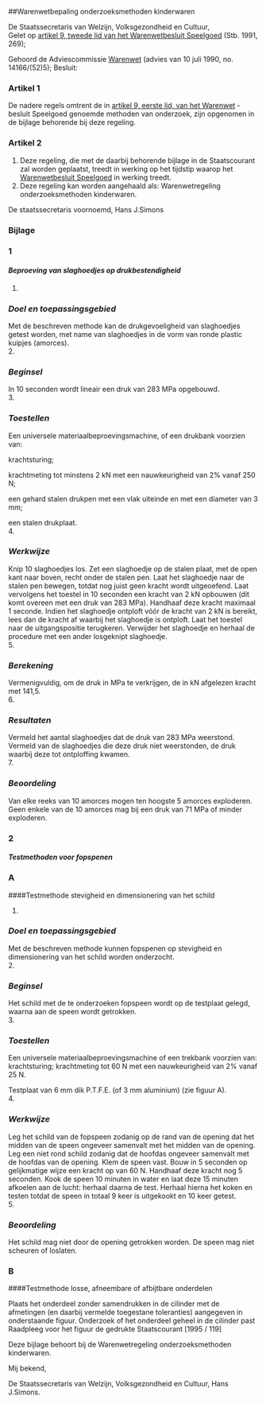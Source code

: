 <meta http-equiv='Content-Type' content='text/html; charset=utf-8' />

##Warenwetbepaling onderzoeksmethoden kinderwaren

De Staatssecretaris van Welzijn, Volksgezondheid en Cultuur,  
Gelet op [artikel 9, tweede lid van het Warenwetbesluit Speelgoed](../../../../../AMvB/warenwetbesluit/speelgoed/BWBR0005094/README.md) (Stb. 1991, 269);

Gehoord de Adviescommissie [Warenwet](../../../../../wet/warenwet/BWBR0001969/README.md) (advies van 10 juli 1990, no. 14166/(52)5);
Besluit:    

### Artikel  1  

De nadere regels omtrent de in [artikel 9, eerste lid, van het Warenwet](../../../../../wet/warenwet/BWBR0001969/README.md) -besluit Speelgoed genoemde methoden van onderzoek, zijn opgenomen in de bijlage behorende bij deze regeling.  

### Artikel  2  

1.  Deze regeling, die met de daarbij behorende bijlage in de Staatscourant zal worden geplaatst, treedt in werking op het tijdstip waarop het [Warenwetbesluit Speelgoed](../../../../../AMvB/warenwetbesluit/speelgoed/BWBR0005094/README.md) in werking treedt.   
2.  Deze regeling kan worden aangehaald als: Warenwetregeling onderzoeksmethoden kinderwaren.   

De 
staatssecretaris voornoemd, 
Hans J.Simons   

### Bijlage  

### 1  

#### *Beproeving van slaghoedjes op drukbestendigheid* 

1. 
### *Doel en toepassingsgebied* 

Met de beschreven methode kan de drukgevoeligheid van slaghoedjes getest worden, met name van slaghoedjes in de vorm van ronde plastic kuipjes (amorces).   
2.  
### *Beginsel* 

In 10 seconden wordt lineair een druk van 283 MPa opgebouwd.   
3.  
### *Toestellen* 

Een universele materiaalbeproevingsmachine, of een drukbank voorzien van: 

krachtsturing;  

krachtmeting tot minstens 2 kN met een nauwkeurigheid van 2% vanaf 250 N;  

een gehard stalen drukpen met een vlak uiteinde en met een diameter van 3 mm;  

een stalen drukplaat.     
4.  
### *Werkwijze* 

Knip 10 slaghoedjes los. Zet een slaghoedje op de stalen plaat, met de open kant naar boven, recht onder de stalen pen. Laat het slaghoedje naar de stalen pen bewegen, totdat nog juist geen kracht wordt uitgeoefend. Laat vervolgens het toestel in 10 seconden een kracht van 2 kN opbouwen (dit komt overeen met een druk van 283 MPa). Handhaaf deze kracht maximaal 1 seconde. Indien het slaghoedje ontploft vóór de kracht van 2 kN is bereikt, lees dan de kracht af waarbij het slaghoedje is ontploft. Laat het toestel naar de uitgangspositie terugkeren. Verwijder het slaghoedje en herhaal de procedure met een ander losgeknipt slaghoedje.   
5.  
### *Berekening* 

Vermenigvuldig, om de druk in MPa te verkrijgen, de in kN afgelezen kracht met 141,5.   
6.  
### *Resultaten* 

Vermeld het aantal slaghoedjes dat de druk van 283 MPa weerstond. Vermeld van de slaghoedjes die deze druk niet weerstonden, de druk waarbij deze tot ontploffing kwamen.   
7.  
### *Beoordeling* 

Van elke reeks van 10 amorces mogen ten hoogste 5 amorces exploderen. Geen enkele van de 10 amorces mag bij een druk van 71 MPa of minder exploderen.   

### 2  

#### *Testmethoden voor fopspenen* 

### A  

####Testmethode stevigheid en dimensionering van het schild

1.  
### *Doel en toepassingsgebied* 

Met de beschreven methode kunnen fopspenen op stevigheid en dimensionering van het schild worden onderzocht.   
2.  
### *Beginsel* 

Het schild met de te onderzoeken fopspeen wordt op de testplaat gelegd, waarna aan de speen wordt getrokken.   
3.  
### *Toestellen* 

Een universele materiaalbeproevingsmachine of een trekbank voorzien van: krachtsturing; krachtmeting tot 60 N met een nauwkeurigheid van 2% vanaf 25 N.  

Testplaat van 6 mm dik P.T.F.E. (of 3 mm aluminium) (zie figuur A).     
4.  
### *Werkwijze* 

Leg het schild van de fopspeen zodanig op de rand van de opening dat het midden van de speen ongeveer samenvalt met het midden van de opening. Leg een niet rond schild zodanig dat de hoofdas ongeveer samenvalt met de hoofdas van de opening. Klem de speen vast. Bouw in 5 seconden op gelijkmatige wijze een kracht op van 60 N. Handhaaf deze kracht nog 5 seconden. Kook de speen 10 minuten in water en laat deze 15 minuten afkoelen aan de lucht: herhaal daarna de test. Herhaal hierna het koken en testen totdat de speen in totaal 9 keer is uitgekookt en 10 keer getest.   
5.  
### *Beoordeling* 

Het schild mag niet door de opening getrokken worden. De speen mag niet scheuren of loslaten.   

### B  

####Testmethode losse, afneembare of afbijtbare onderdelen

Plaats het onderdeel zonder samendrukken in de cilinder met de afmetingen (en daarbij vermelde toegestane toleranties) aangegeven in onderstaande figuur. Onderzoek of het onderdeel geheel in de cilinder past  Raadpleeg voor het figuur de gedrukte Staatscourant [1995 / 119]   

Deze bijlage behoort bij de Warenwetregeling onderzoeksmethoden kinderwaren.  

Mij bekend, 

De 
Staatssecretaris van Welzijn, Volksgezondheid en Cultuur, 
Hans J.Simons.  
